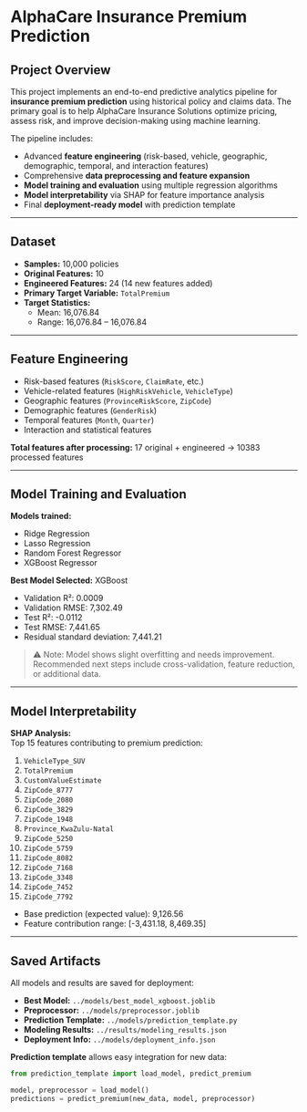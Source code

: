 # AlphaCare Insurance Premium Prediction

## Project Overview
This project implements an end-to-end predictive analytics pipeline for **insurance premium prediction** using historical policy and claims data. The primary goal is to help AlphaCare Insurance Solutions optimize pricing, assess risk, and improve decision-making using machine learning.

The pipeline includes:

- Advanced **feature engineering** (risk-based, vehicle, geographic, demographic, temporal, and interaction features)
- Comprehensive **data preprocessing and feature expansion**
- **Model training and evaluation** using multiple regression algorithms
- **Model interpretability** via SHAP for feature importance analysis
- Final **deployment-ready model** with prediction template

---

## Dataset
- **Samples:** 10,000 policies
- **Original Features:** 10
- **Engineered Features:** 24 (14 new features added)
- **Primary Target Variable:** `TotalPremium`
- **Target Statistics:**
  - Mean: 16,076.84
  - Range: 16,076.84 – 16,076.84

---

## Feature Engineering
- Risk-based features (`RiskScore`, `ClaimRate`, etc.)
- Vehicle-related features (`HighRiskVehicle`, `VehicleType`)
- Geographic features (`ProvinceRiskScore`, `ZipCode`)
- Demographic features (`GenderRisk`)
- Temporal features (`Month`, `Quarter`)
- Interaction and statistical features

**Total features after processing:** 17 original + engineered → 10383 processed features  

---

## Model Training and Evaluation
**Models trained:**

- Ridge Regression  
- Lasso Regression  
- Random Forest Regressor  
- XGBoost Regressor  

**Best Model Selected:** XGBoost  
- Validation R²: 0.0009  
- Validation RMSE: 7,302.49  
- Test R²: -0.0112  
- Test RMSE: 7,441.65  
- Residual standard deviation: 7,441.21  

> ⚠️ Note: Model shows slight overfitting and needs improvement. Recommended next steps include cross-validation, feature reduction, or additional data.

---

## Model Interpretability
**SHAP Analysis:**  
Top 15 features contributing to premium prediction:

1. `VehicleType_SUV`  
2. `TotalPremium`  
3. `CustomValueEstimate`  
4. `ZipCode_8777`  
5. `ZipCode_2080`  
6. `ZipCode_3829`  
7. `ZipCode_1948`  
8. `Province_KwaZulu-Natal`  
9. `ZipCode_5250`  
10. `ZipCode_5759`  
11. `ZipCode_8082`  
12. `ZipCode_7168`  
13. `ZipCode_3348`  
14. `ZipCode_7452`  
15. `ZipCode_7792`  

- Base prediction (expected value): 9,126.56  
- Feature contribution range: [-3,431.18, 8,469.35]  

---

## Saved Artifacts
All models and results are saved for deployment:

- **Best Model:** `../models/best_model_xgboost.joblib`  
- **Preprocessor:** `../models/preprocessor.joblib`  
- **Prediction Template:** `../models/prediction_template.py`  
- **Modeling Results:** `../results/modeling_results.json`  
- **Deployment Info:** `../models/deployment_info.json`  

**Prediction template** allows easy integration for new data:

```python
from prediction_template import load_model, predict_premium

model, preprocessor = load_model()
predictions = predict_premium(new_data, model, preprocessor)
